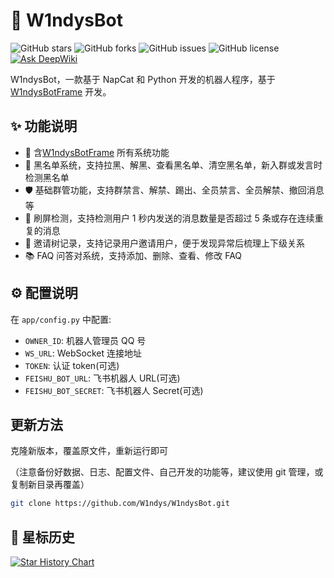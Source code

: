 # 🤖 W1ndysBot

![GitHub stars](https://img.shields.io/github/stars/W1ndys/W1ndysBot?style=flat-square)
![GitHub forks](https://img.shields.io/github/forks/W1ndys/W1ndysBot?style=flat-square)
![GitHub issues](https://img.shields.io/github/issues/W1ndys/W1ndysBot?style=flat-square)
![GitHub license](https://img.shields.io/github/license/W1ndys/W1ndysBot?style=flat-square)
[![Ask DeepWiki](https://deepwiki.com/badge.svg)](https://deepwiki.com/W1ndys/W1ndysBot)

W1ndysBot，一款基于 NapCat 和 Python 开发的机器人程序，基于[W1ndysBotFrame](https://github.com/W1ndysBot/W1ndysBotFrame) 开发。

## ✨ 功能说明

- 🧩 含[W1ndysBotFrame](https://github.com/W1ndysBot/W1ndysBotFrame) 所有系统功能
- 🚫 黑名单系统，支持拉黑、解黑、查看黑名单、清空黑名单，新入群或发言时检测黑名单
- 🛡️ 基础群管功能，支持群禁言、解禁、踢出、全员禁言、全员解禁、撤回消息等
- 🔄 刷屏检测，支持检测用户 1 秒内发送的消息数量是否超过 5 条或存在连续重复的消息
- 🌳 邀请树记录，支持记录用户邀请用户，便于发现异常后梳理上下级关系
- 📚 FAQ 问答对系统，支持添加、删除、查看、修改 FAQ

## ⚙️ 配置说明

在 `app/config.py` 中配置:

- `OWNER_ID`: 机器人管理员 QQ 号
- `WS_URL`: WebSocket 连接地址
- `TOKEN`: 认证 token(可选)
- `FEISHU_BOT_URL`: 飞书机器人 URL(可选)
- `FEISHU_BOT_SECRET`: 飞书机器人 Secret(可选)

## 更新方法

克隆新版本，覆盖原文件，重新运行即可

（注意备份好数据、日志、配置文件、自己开发的功能等，建议使用 git 管理，或复制新目录再覆盖）

```bash
git clone https://github.com/W1ndys/W1ndysBot.git
```

## 🌟 星标历史

[![Star History Chart](https://api.star-history.com/svg?repos=W1ndys/W1ndysBot&type=Date)](https://star-history.com/#W1ndys/W1ndysBot&Date)
